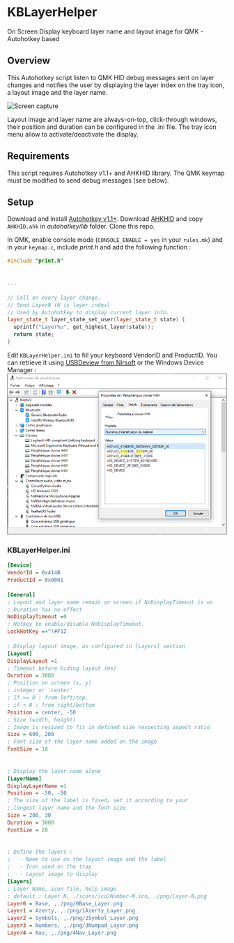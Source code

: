 # KBLayerHelper

On Screen Display keyboard layer name and layout image for QMK - Autohotkey based

## Overview

This Autohotkey script listen to QMK HID debug messages sent on layer changes and notifies the user by displaying the layer index on the tray icon, a layout image and the layer name.

![Screen capture](./pictures/KBLayerHelper-with-legendes.png)

Layout image and layer name are always-on-top, click-through windows, their position and duration can be configured in the .ini file.
The tray icon menu allow to activate/deactivate the display.

## Requirements

This script requires Autohotkey v1.1+ and AHKHID library.
The QMK keymap must be modified to send debug messages (see below).

## Setup

Download and install [Autohotkey v1.1+](http://www.ahkscript.org/).
Download [AHKHID](https://github.com/jleb/AHKHID) and copy `AHKHID.ahk` in _autohotkey/lib_ folder.
Clone this repo.

In QMK, enable console mode (`CONSOLE_ENABLE = yes` in your `rules.mk`) and in your `keymap.c`, include _print.h_ and add the following function :

```c++
#include "print.h"


...

// Call on every layer change.
// Send LayerN (N is layer index)
// Used by Autohotkey to display current layer info.
layer_state_t layer_state_set_user(layer_state_t state) {
  uprintf("Layer%u", get_highest_layer(state));
  return state;
}
```

Edit `KBLayerHelper.ini` to fill your keyboard VendorID and ProductID.
You can retrieve it using [USBDeview from Nirsoft](http://www.nirsoft.net/utils/usb_devices_view.html) or the Windows Device Manager :
![Retrieve keyboard VID and PID](./pictures/Device_VID_PID.png)

### KBLayerHelper.ini

```ini
[Device]
VendorId = 0x414B
ProductId = 0x0001

[General]
; Layout and layer name remain on screen if NoDisplayTimeout is on
; Duration has no effect
NoDisplayTimeout =0
; Hotkey to enable/disable NoDisplayTimeout.
LockHotKey =+^!#F12

; Display layout image, as configured in [Layers] section
[Layout]
DisplayLayout =1
; Timeout before hiding layout (ms)
Duration = 3000
; Position on screen (x, y)
; integer or 'center'
; If >= 0 : from left/top,
; if < 0 : from right/bottom
Position = center, -50
; Size (width, height)
; Image is resized to fit in defined size respecting aspect ratio
Size = 600, 200
; Font size of the layer name added on the image
FontSize = 18


; Display the layer name alone
[LayerName]
DisplayLayerName =1
Position = -50, -50
; The size of the label is fixed, set it according to your
; longest layer name and the font size
Size = 200, 30
Duration = 3000
FontSize = 20


; Define the layers :
;   - Name to use on the layout image and the label
;   - Icon used on the tray
;   - Layout image to display
[Layers]
; Layer Name, icon file, help image
; default : Layer N, ./icons/ico/Number-N.ico, ./png/Layer-N.png
Layer0 = Base, ,./png/0Base_Layer.png
Layer1 = Azerty, ,./png/1Azerty_Layer.png
Layer2 = Symbols, ,./png/2Symbol_Layer.png
Layer3 = Numbers, ,./png/3Numpad_Layer.png
Layer4 = Nav, ,./png/4Nav_Layer.png

```
